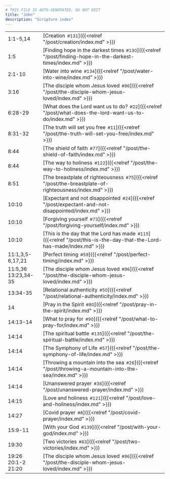 ```yaml
---
# THIS FILE IS AUTO-GENERATED, DO NOT EDIT
title: "John"
description: "Scripture index"
---
```


|  |  |
| --- | --- |
| 1:1-5,14 | [Creation<span style="font-size:smaller; padding-left:0.5em;">#131</span>]({{<relref "/post/creation/index.md" >}}) |
| 1:5 | [Finding hope in the darkest times<span style="font-size:smaller; padding-left:0.5em;">#130</span>]({{<relref "/post/finding-hope-in-the-darkest-times/index.md" >}}) |
| 2:1-10 | [Water into wine<span style="font-size:smaller; padding-left:0.5em;">#134</span>]({{<relref "/post/water-into-wine/index.md" >}}) |
| 3:16 | [The disciple whom Jesus loved<span style="font-size:smaller; padding-left:0.5em;">#96</span>]({{<relref "/post/the-disciple-whom-jesus-loved/index.md" >}}) |
| 6:28-29 | [What does the Lord want us to do?<span style="font-size:smaller; padding-left:0.5em;">#22</span>]({{<relref "/post/what-does-the-lord-want-us-to-do/index.md" >}}) |
| 8:31-32 | [The truth will set you free<span style="font-size:smaller; padding-left:0.5em;">#11</span>]({{<relref "/post/the-truth-will-set-you-free/index.md" >}}) |
| 8:44 | [The shield of faith<span style="font-size:smaller; padding-left:0.5em;">#77</span>]({{<relref "/post/the-shield-of-faith/index.md" >}}) |
| 8:44 | [The way to holiness<span style="font-size:smaller; padding-left:0.5em;">#122</span>]({{<relref "/post/the-way-to-holiness/index.md" >}}) |
| 8:51 | [The breastplate of righteousness<span style="font-size:smaller; padding-left:0.5em;">#75</span>]({{<relref "/post/the-breastplate-of-righteousness/index.md" >}}) |
| 10:10 | [Expectant and not disappointed<span style="font-size:smaller; padding-left:0.5em;">#24</span>]({{<relref "/post/expectant-and-not-disappointed/index.md" >}}) |
| 10:10 | [Forgiving yourself<span style="font-size:smaller; padding-left:0.5em;">#73</span>]({{<relref "/post/forgiving-yourself/index.md" >}}) |
| 10:10 | [This is the day that the Lord has made<span style="font-size:smaller; padding-left:0.5em;">#115</span>]({{<relref "/post/this-is-the-day-that-the-Lord-has-made/index.md" >}}) |
| 11:1,3,5-6,17,21 | [Perfect timing<span style="font-size:smaller; padding-left:0.5em;">#59</span>]({{<relref "/post/perfect-timing/index.md" >}}) |
| 11:5,36 <br/> 13:23,34-35 | [The disciple whom Jesus loved<span style="font-size:smaller; padding-left:0.5em;">#96</span>]({{<relref "/post/the-disciple-whom-jesus-loved/index.md" >}}) |
| 13:34-35 | [Relational authenticity<span style="font-size:smaller; padding-left:0.5em;">#50</span>]({{<relref "/post/relational-authenticity/index.md" >}}) |
| 14 | [Pray in the Spirit<span style="font-size:smaller; padding-left:0.5em;">#80</span>]({{<relref "/post/pray-in-the-spirit/index.md" >}}) |
| 14:13-14 | [What to pray for<span style="font-size:smaller; padding-left:0.5em;">#90</span>]({{<relref "/post/what-to-pray-for/index.md" >}}) |
| 14:14 | [The spiritual battle<span style="font-size:smaller; padding-left:0.5em;">#135</span>]({{<relref "/post/the-spiritual-battle/index.md" >}}) |
| 14:14 | [The Symphony of Life<span style="font-size:smaller; padding-left:0.5em;">#57</span>]({{<relref "/post/the-symphony-of-life/index.md" >}}) |
| 14:14 | [Throwing a mountain into the sea<span style="font-size:smaller; padding-left:0.5em;">#26</span>]({{<relref "/post/throwing-a-mountain-into-the-sea/index.md" >}}) |
| 14:14 | [Unanswered prayer<span style="font-size:smaller; padding-left:0.5em;">#36</span>]({{<relref "/post/unanswered-prayer/index.md" >}}) |
| 14:15 | [Love and holiness<span style="font-size:smaller; padding-left:0.5em;">#121</span>]({{<relref "/post/love-and-holiness/index.md" >}}) |
| 14:27 | [Covid prayer<span style="font-size:smaller; padding-left:0.5em;">#8</span>]({{<relref "/post/covid-prayer/index.md" >}}) |
| 15:9-11 | [With your God<span style="font-size:smaller; padding-left:0.5em;">#139</span>]({{<relref "/post/with-your-god/index.md" >}}) |
| 19:30 | [Two victories<span style="font-size:smaller; padding-left:0.5em;">#63</span>]({{<relref "/post/two-victories/index.md" >}}) |
| 19:26 <br/> 20:1-2 <br/> 21:20 | [The disciple whom Jesus loved<span style="font-size:smaller; padding-left:0.5em;">#96</span>]({{<relref "/post/the-disciple-whom-jesus-loved/index.md" >}}) |
